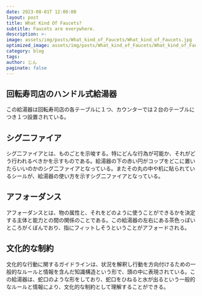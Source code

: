 ```yaml
---
date: 2023-08-01T 12:00:00
layout: post
title: What Kind Of Faucets?
subtitle: Faucets are everywhere.
description: >-
image: assets/img/posts/What_kind_of_Faucets/What_kind_of_Faucets.jpg
optimized_image: assets/img/posts/What_kind_of_Faucets/What_kind_of_Faucets_resized_thumbnail.jpg
category: blog
tags: 
author: じん
paginate: false
---
```


## 回転寿司店のハンドル式給湯器

この給湯器は回転寿司店の各テーブルに１つ、カウンターでは２台のテーブルにつき１つ設置されている。

## シグ二ファイア

シグ二ファイアとは、ものごとを示唆する。特にどんな行為が可能か、それがどう行われるべきかを示すものである。給湯器の下の赤い円がコップをどこに置いたらいいのかのシグ二ファイアとなっている。またその丸の中や机に貼られているシールが、給湯器の使い方を示すシグ二ファイアとなっている。

## アフォーダンス

アフォーダンスとは、物の属性と、それをどのように使うことができるかを決定する主体と能力との間の関係のことである。この給湯器の左右にある茶色っぽいところがくぼんでおり、指にフィットしそうということがアフォードされる。

## 文化的な制約

文化的な行動に関するガイドラインは、状況を解釈し行動を方向付けるための一般的なルールと情報を含んだ知識構造という形で、頭の中に表現されている。この給湯器は、蛇口のような形をしており、蛇口をひねると水が出るという一般的なルールと情報により、文化的な制約として理解することができる。